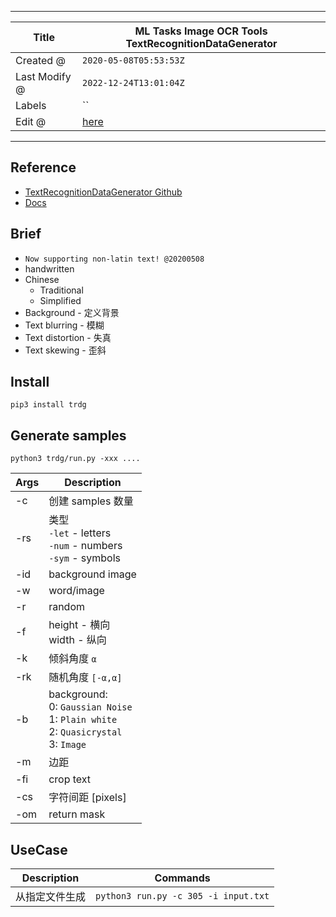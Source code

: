 -----

| Title         | ML Tasks Image OCR Tools TextRecognitionDataGenerator |
| ------------- | ----------------------------------------------------- |
| Created @     | `2020-05-08T05:53:53Z`                                |
| Last Modify @ | `2022-12-24T13:01:04Z`                                |
| Labels        | \`\`                                                  |
| Edit @        | [here](https://github.com/junxnone/aiwiki/issues/187) |

-----

## Reference

  - [TextRecognitionDataGenerator
    Github](https://github.com/Belval/TextRecognitionDataGenerator/)
  - [Docs](https://textrecognitiondatagenerator.readthedocs.io/en/latest/index.html)

## Brief

  - `Now supporting non-latin text! @20200508`
  - handwritten
  - Chinese
      - Traditional
      - Simplified
  - Background - 定义背景
  - Text blurring - 模糊
  - Text distortion - 失真
  - Text skewing - 歪斜

## Install

    pip3 install trdg

## Generate samples

    python3 trdg/run.py -xxx ....

| Args | Description                                                                                |
| ---- | ------------------------------------------------------------------------------------------ |
| \-c  | 创建 samples 数量                                                                              |
| \-rs | 类型<br>`-let` - letters<br>`-num` - numbers<br>`-sym` - symbols                             |
| \-id | background image                                                                           |
| \-w  | word/image                                                                                 |
| \-r  | random                                                                                     |
| \-f  | height - 横向<br>width - 纵向                                                                  |
| \-k  | 倾斜角度 `α`                                                                                   |
| \-rk | 随机角度 `[-α,α]`                                                                              |
| \-b  | background: <br>0: `Gaussian Noise`<br>1: `Plain white`<br>2: `Quasicrystal`<br>3: `Image` |
| \-m  | 边距                                                                                         |
| \-fi | crop text                                                                                  |
| \-cs | 字符间距 \[pixels\]                                                                            |
| \-om | return mask                                                                                |

## UseCase

| Description | Commands                             |
| ----------- | ------------------------------------ |
| 从指定文件生成     | `python3 run.py -c 305 -i input.txt` |
